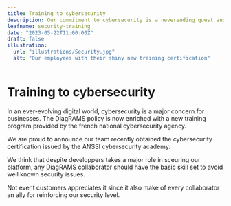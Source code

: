 ```yaml
---
title: Training to cybersecurity
description: Our commitment to cybersecurity is a neverending quest and our employees are now more confident on their skills thanks to the ANSII training program.
leafname: security-training
date: "2023-05-22T11:00:00Z"
draft: false
illustration:
  url: "illustrations/Security.jpg"
  alt: "Our employees with their shiny new training certification"
---
```


# Training to cybersecurity

In an ever-evolving digital world, cybersecurity is a major concern for businesses. The DiagRAMS policy is now enriched with a new training program provided by the french national cybersecurity agency.

We are proud to announce our team recently obtained the cybersecurity certification issued by the ANSSI cybersecurity academy.

We think that despite developpers takes a major role in sceuring our platform, any DiagRAMS collaborator should have the basic skill set to avoid well known security issues.

Not event customers appreciates it since it also make of every collaborator an ally for reinforcing our security level.
